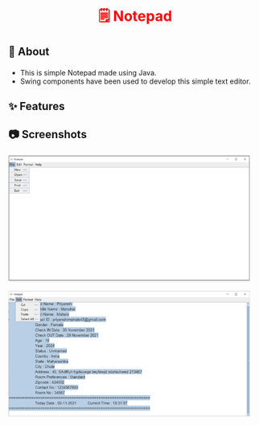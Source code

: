 <html>
  <body>
    <p><h1 align="center" style="color:red;">&#128466;&#65039; Notepad </h1></p>
    <p>
    <h2><p> &#128204; About </h2></p>
    <ul>
      <li> This is simple Notepad made using Java. </li>
      <li> Swing components have been used to develop this simple text editor. </li>
    </ul>
    </p>
    <h2><p> &#10024; Features </h2></p>
    <ol>
    </ol>
    <h2><p> &#128247; Screenshots </h2></p>
    <div class="row">
      <img src="https://github.com/CODING-Enthusiast9857/Notepad/blob/main/Notepad.png" alt="Notepad" height=250 width=480>
      &nbsp;&nbsp;&nbsp;&nbsp;&nbsp;&nbsp;&nbsp;&nbsp;
      <img src="https://github.com/CODING-Enthusiast9857/Notepad/blob/main/Notepad1.png" alt="Notepad" height=250 width=480>
    </div>
  </body>
</html>
